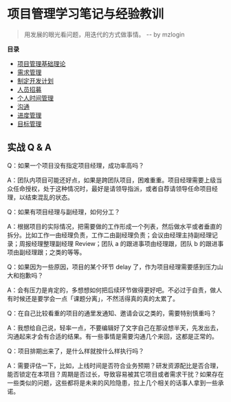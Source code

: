 # 项目管理学习笔记与经验教训

> 用发展的眼光看问题，用迭代的方式做事情。 -- by mzlogin

**目录**

* [项目管理基础理论](./basic-theory.md)
* [需求管理](./demand-management.md)
* [制定开发计划](./development-plan.md)
* [人员招募](./recruitment.md)
* [个人时间管理](./personal-time-management.md)
* [沟通](./communication.md)
* [进度管理](./schedule-control.md)
* [目标管理](./goal-management.md)

## 实战 Q & A

Q：如果一个项目没有指定项目经理，成功率高吗？

A：团队内项目可能还好点，如果是跨团队项目，困难重重。项目经理需要上级当众任命授权，处于这种情况时，最好是请领导指派，或者自荐请领导任命项目经理，以结束混乱的状态。

Q：如果有项目经理与副经理，如何分工？

A：根据项目的实际情况，把需要做的工作形成一个列表，然后做水平或者垂直的拆分。比如工作一由经理负责，工作二由副经理负责；会议由经理主持副经理记录；周报经理整理副经理 Review；团队 a 的跟进事项由经理跟，团队 b 的跟进事项由副经理跟；之类的等等。

Q：如果因为一些原因，项目的某个环节 delay 了，作为项目经理需要感到压力山大和抱歉吗？

A：会有压力是肯定的，多想想如何把后续环节做得更好吧。不必过于自责，做人有时候还是要学会一点「课题分离」，不然活得真的真的太累了。

Q：在自己比较看重的项目的通里发通知、邀请会议之类的，需要特别慎重吗？

A：我想给自己说，轻率一点，不要编辑好了文字自己在那设想半天，先发出去，沟通起来才会有合适的结果。有一些事情是需要沟通几个来回，这都是正常的。

Q：项目排期出来了，是什么样就按什么样执行吗？

A：需要评估一下，比如，上线时间是否符合业务预期？研发资源配比是否合理，能否锁定在本项目？周期是否过长，导致容易被其它项目或者需求干扰？如果存在一些类似的问题，这些都将是未来的风险隐患，拉上几个相关的话事人拿到一些承诺。
